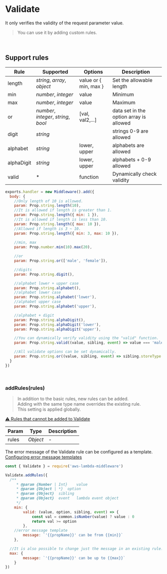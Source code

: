 # Validate
It only verifies the validity of the request parameter value.
> You can use it by adding custom rules.   

&nbsp;

## Support rules

| Rule | Supported | Options | Description |
| --- | --- | --- | --- |
| length | *string*, *array*, *object* | value or { min, max } | Set the allowable length |
| min | *number*, *integer* | value | Minimum |
| max | *number*, *integer* | value | Maximum |
| or | *number*, *integer*, *string*, *bool* | [val, val2,...] | data set in the option array is allowed |
| digit | *string* |  | strings 0-9 are allowed |
| alphabet | *string* | lower, upper | alphabets are allowed |
| alphaDigit | *string* | lower, upper | alphabets + 0-9 allowed |
| valid | * | function | Dynamically check validity |


```js
exports.handler = new Middleware().add({
  body: {
    //Only length of 10 is allowed.
    param: Prop.string.length(10),
    //It is allowed if length is greater than 1.
    param: Prop.string.length({ min: 1 }),
    //It is allowed if length is less than 10.
    param: Prop.string.length({ max: 10 }),
    //Allowed if length is 3 ~ 10.
    param: Prop.string.length({ min: 3, max: 10 }),
    
    //min, max
    param: Prop.number.min(10).max(20),

    //or
    param: Prop.string.or(['male', 'female']),

    //digits
    param: Prop.string.digit(),

    //alphabet lower + upper case
    param: Prop.string.alphabet(),
    //alphabet lower case
    param: Prop.string.alphabet('lower'),
    //alphabet upper case
    param: Prop.string.alphabet('upper'),

    //alphabet + digit
    param: Prop.string.alphaDigit(),
    param: Prop.string.alphaDigit('lower'),
    param: Prop.string.alphaDigit('upper'),

    //You can dynamically verify validity using the "valid" function.
    param: Prop.string.valid((value, sibling, event) => value === 'male'),

    //All validate options can be set dynamically.
    param: Prop.string.or((value, sibling, event) => sibling.storeType === 'market' ? ['S', 'L'] : ['S', 'M', 'L'])
  }
})
```

&nbsp;

### addRules(rules)
> In addition to the basic rules, new rules can be added.   
> Adding with the same type name overrides the existing rule.   
> This setting is applied globally.   

[⚠️ Rules that cannot be added to Validate](RESERVED_PROPS.md)

| Param | Type | Description |
| --- | --- | --- |
| rules | *Object* | - |

The error message of the Validate rule can be configured as a template.   
[Configuring error message templates](MESSAGE.md)


```js
const { Validate } = require('aws-lambda-middleware')

Validate.addRules({
  /**
	 * @param {Number | Int} 	value 
	 * @param {Object | *} 	option 
	 * @param {Object} 	sibling 
	 * @param {Object} 	event   lambda event object 
	 */
	min: {
		valid: (value, option, sibling, event) => {
			const val = common.isNumber(value) ? value : 0
			return val >= option
		},
    //error message template
		message: `'{{propName}}' can be from {{min}}`
	},

  //It is also possible to change just the message in an existing rule.
  max: {
		message: `'{{propName}}' can be up to {{max}}`
	}
})
```